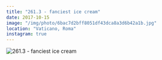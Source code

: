 ```yaml
---
title: "261.3 - fanciest ice cream"
date: 2017-10-15
image: "/img/photo/6bac7d2bff8051df43dca8a3d6b42a1b.jpg"
location: "Vaticano, Roma"
instagram: true
---
```


![261.3 - fanciest ice cream](/img/photo/6bac7d2bff8051df43dca8a3d6b42a1b.jpg)
